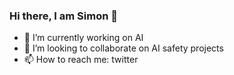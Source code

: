 ### Hi there, I am Simon 👋

- 🔭 I’m currently working on AI
- 👯 I’m looking to collaborate on AI safety projects
- 📫 How to reach me: twitter

<!--
**DalasNoin/DalasNoin** is a ✨ _special_ ✨ repository because its `README.md` (this file) appears on your GitHub profile.

Here are some ideas to get you started:

- 🔭 I’m currently working on AI 
- 🌱 I’m currently learning AI
- 👯 I’m looking to collaborate on ...
- 🤔 I’m looking for help with ...
- 💬 Ask me about ...
- 📫 How to reach me: ...
- 😄 Pronouns: ...
- ⚡ Fun fact: ...

-->
